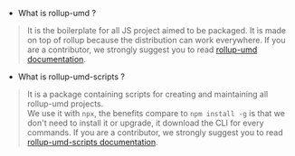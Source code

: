 - What is rollup-umd ? 

> It is the boilerplate for all JS project aimed to be packaged. 
It is made on top of rollup because the distribution can work everywhere.
If you are a contributor, we strongly suggest you to read [rollup-umd documentation](https://dev-tools.yeutech.com/rollup-umd/).  

- What is rollup-umd-scripts ? 

> It is a package containing scripts for creating and maintaining all rollup-umd projects.  
We use it with `npx`, the benefits compare to `npm install -g` is that we don't need to install it or upgrade, it download the CLI for every commands.
If you are a contributor, we strongly suggest you to read [rollup-umd-scripts documentation](https://dev-tools.yeutech.com/rollup-umd-scripts/).  

